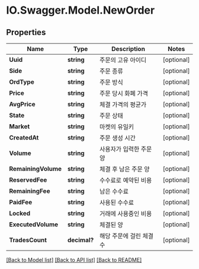 # IO.Swagger.Model.NewOrder
## Properties

Name | Type | Description | Notes
------------ | ------------- | ------------- | -------------
**Uuid** | **string** | 주문의 고유 아이디 | [optional] 
**Side** | **string** | 주문 종류 | [optional] 
**OrdType** | **string** | 주문 방식 | [optional] 
**Price** | **string** | 주문 당시 화폐 가격 | [optional] 
**AvgPrice** | **string** | 체결 가격의 평균가 | [optional] 
**State** | **string** | 주문 상태 | [optional] 
**Market** | **string** | 마켓의 유일키 | [optional] 
**CreatedAt** | **string** | 주문 생성 시간 | [optional] 
**Volume** | **string** | 사용자가 입력한 주문 양 | [optional] 
**RemainingVolume** | **string** | 체결 후 남은 주문 양 | [optional] 
**ReservedFee** | **string** | 수수료로 예약된 비용 | [optional] 
**RemainingFee** | **string** | 남은 수수료 | [optional] 
**PaidFee** | **string** | 사용된 수수료 | [optional] 
**Locked** | **string** | 거래에 사용중인 비용 | [optional] 
**ExecutedVolume** | **string** | 체결된 양 | [optional] 
**TradesCount** | **decimal?** | 해당 주문에 걸린 체결 수 | [optional] 

[[Back to Model list]](../README.md#documentation-for-models) [[Back to API list]](../README.md#documentation-for-api-endpoints) [[Back to README]](../README.md)

